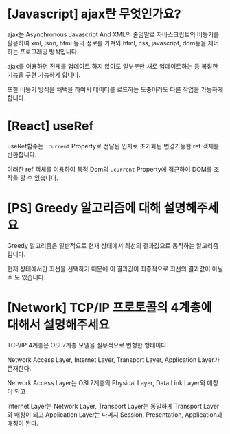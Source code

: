 # [Javascript] ajax란 무엇인가요?

ajax는 Asynchronous Javascript And XML의 줄임말로 자바스크립트의 비동기를 활용하여 xml, json, html 등의 정보를 가져와 html, css, javascript, dom등을 제어하는 프로그래밍 방식입니다.

ajax를 이용하면 전체를 업데이트 하지 않아도 일부분만 새로 업데이트하는 등 복잡한 기능을 구현 가능하게 합니다.

또한 비동기 방식을 채택을 하여서 데이터를 로드하는 도중이라도 다른 작업을 가능하게 합니다.

# [React] useRef

useRef함수는 `.current` Property로 전달된 인자로 초기화된 변경가능한 ref 객체를 반환합니다.

이러한 ref 객체를 이용하여 특정 Dom의 `.current` Property에 접근하여 DOM를 조작을 할 수 있습니다.

# [PS] Greedy 알고리즘에 대해 설명해주세요

Greedy 알고리즘은 일반적으로 현재 상태에서 최선의 결과값으로 동작하는 알고리즘 입니다.

현재 상태에서만 최선을 선택하기 때문에 이 결과값이 최종적으로 최선의 결과값이 아닐 수 도 있습니다. 

# [Network] TCP/IP 프로토콜의 4계층에 대해서 설명해주세요

TCP/IP 4계층은 OSI 7계층 모델을 실무적으로 변형한 형태이다.

Network Access Layer, Internet Layer, Transport Layer, Application Layer가 존재한다.

Network Access Layer는 OSI 7계층의 Physical Layer, Data Link Layer와 매칭이 되고

Internet Layer는 Network Layer, Transport Layer는 동일하게 Transport Layer와 매칭이 되고 Application Layer는 나머지 Session, Presentation, Application과 매칭이 된다.
